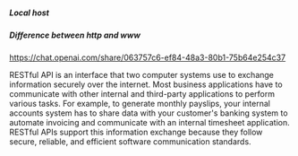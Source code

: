 ##### Local host 

##### Difference between http and www

https://chat.openai.com/share/063757c6-ef84-48a3-80b1-75b64e254c37

RESTful API is an interface that two computer systems use to exchange information securely over the internet. Most business applications have to communicate with other internal and third-party applications to perform various tasks. For example, to generate monthly payslips, your internal accounts system has to share data with your customer's banking system to automate invoicing and communicate with an internal timesheet application. RESTful APIs support this information exchange because they follow secure, reliable, and efficient software communication standards.